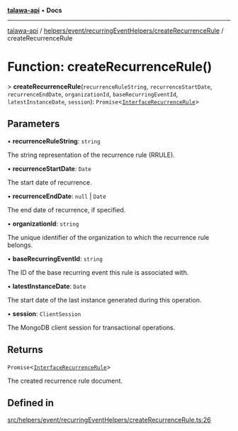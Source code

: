 [**talawa-api**](../../../../../README.md) • **Docs**

***

[talawa-api](../../../../../modules.md) / [helpers/event/recurringEventHelpers/createRecurrenceRule](../README.md) / createRecurrenceRule

# Function: createRecurrenceRule()

\> **createRecurrenceRule**(`recurrenceRuleString`, `recurrenceStartDate`, `recurrenceEndDate`, `organizationId`, `baseRecurringEventId`, `latestInstanceDate`, `session`): `Promise`\<[`InterfaceRecurrenceRule`](../../../../../models/RecurrenceRule/interfaces/InterfaceRecurrenceRule.md)\>

## Parameters

• **recurrenceRuleString**: `string`

The string representation of the recurrence rule (RRULE).

• **recurrenceStartDate**: `Date`

The start date of recurrence.

• **recurrenceEndDate**: `null` \| `Date`

The end date of recurrence, if specified.

• **organizationId**: `string`

The unique identifier of the organization to which the recurrence rule belongs.

• **baseRecurringEventId**: `string`

The ID of the base recurring event this rule is associated with.

• **latestInstanceDate**: `Date`

The start date of the last instance generated during this operation.

• **session**: `ClientSession`

The MongoDB client session for transactional operations.

## Returns

`Promise`\<[`InterfaceRecurrenceRule`](../../../../../models/RecurrenceRule/interfaces/InterfaceRecurrenceRule.md)\>

The created recurrence rule document.

## Defined in

[src/helpers/event/recurringEventHelpers/createRecurrenceRule.ts:26](https://github.com/PalisadoesFoundation/talawa-api/blob/d0c167bb942c4778fba221c2cdd27665fc7dbf61/src/helpers/event/recurringEventHelpers/createRecurrenceRule.ts#L26)
